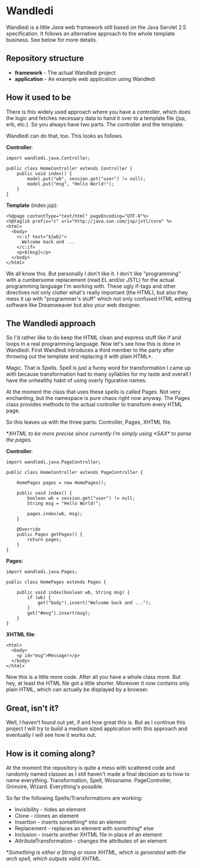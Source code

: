 Wandledi
========

Wandledi is a little *Java* web framework still based on the Java Servlet 2.5 specification. It follows an alternative approach to the whole template business.
See below for more details.


Repository structure
--------------------

* **framework** - The actual Wandledi project
* **application** - An example web application using Wandledi

How it used to be
-----------------

There is this widely used approach where you have a controller,
which does the logic and fetches necessary data to hand it
over to a template file (jsp, erb, etc.).
So you always have two parts. The controller and the template.

Wandledi can do that, too.
This looks as follows.

**Controller**:

    import wandledi.java.Controller;

    public class HomeController extends Controller {
        public void index() {
            model.put("wb", session.get("user") != null);
            model.put("msg", "Hello World!");
        }
    }

**Template** (index.jsp):

    <%@page contentType="text/html" pageEncoding="UTF-8"%>
    <%@taglib prefix="c" uri="http://java.sun.com/jsp/jstl/core" %> 
    <html>
      <body>
        <c:if test="${wb}">
          Welcome back and ...
        </c:if>
        <p>${msg}</p>
      </body>
    </html>

We all know this. But personally I don't like it.
I don't like "programming" with a cumbersome replacement (read EL and/or JSTL)
for the actual programming language I'm working with.
These ugly if-tags and other directives not only clutter what's really important
(the HTML), but also they mess it up with "programmer's stuff" which not only
confused HTML editing software like Dreamweaver but also your web designer.

The Wandledi approach
---------------------

So I'd rather like to do keep the HTML clean and express stuff like if and loops
in a real programming language. Now let's see how this is done in Wandledi.
First Wandledi introduces a third member to the party after throwing out
the template and replacing it with plain HTML*.

Magic. That is Spells. Spell is just a funny word for transformation
I came up with because transformation had to many syllables for my taste
and overall I have the unhealthy habit of using overly figurative names.

At the moment the class that uses these spells is called Pages.
Not very enchanting, but the namespace is pure chaos right now anyway.
The Pages class provides methods to the actual controller to transform
every HTML page.

So this leaves us with the three parts: Controller, Pages, XHTML file.

\**XHTML to be more precise since currently I'm simply using \*SAX\* to parse
the pages.*

**Controller**:

    import wandledi.java.PageController;

    public class HomeController extends PageController {
    
        HomePages pages = new HomePages();
        
        public void index() {
            boolean wb = session.get("user") != null;
            String msg = "Hello World!";
            
            pages.index(wb, msg);
        }
        
        @Override
        public Pages getPages() {
            return pages;
        }
    }
    
**Pages**:

    import wandledi.java.Pages;
    
    public class HomePages extends Pages {
    
        public void index(boolean wb, String msg) {
            if (wb) {
                get("body").insert("Welcome back and ...");
            }
            get("#msg").insert(msg);
        }
    }
    
**XHTML file**:

    <html>
      <body>
        <p id="msg">Message!</p>
      </body>
    </html>
    
Now this is a little more code. After all you have a whole class more.
But hey, at least the HTML file got a little shorter.
Moreover it now contains only plain HTML, which can actually be displayed by a browser.

Great, isn't it?
----------------

Well, I haven't found out yet, if and how great this is.
But as I continue this project I will try to build a medium sized
application with this approach and eventually I will see how it works out.

How is it coming along?
-----------------------

At the moment the repository is quite a mess with scattered code and
randomly named classes as I still haven't made a final decision
as to how to name everything.
Transformation, Spell, Wossname.
PageController, Grimoire, Wizard. Everything's possible.

So far the following Spells/Transformations are working:

* Invisibility - hides an element
* Clone - clones an element
* Insertion - inserts something\* into an element
* Replacement - replaces an element with something\* else
* Inclusion - inserts another XHTML file in place of an element
* AttributeTransformation - changes the attributes of an element

\**Something is either a String or more XHTML, which is generated with the
arch spell, which outputs valid XHTML.*

